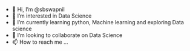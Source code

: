 - 👋 Hi, I’m @sbswapnil
- 👀 I’m interested in Data Science
- 🌱 I’m currently learning python, Machine learning and exploring Data science
- 💞️ I’m looking to collaborate on Data Science
- 📫 How to reach me ...

<!---
sbswapnil/sbswapnil is a ✨ special ✨ repository because its `README.md` (this file) appears on your GitHub profile.
You can click the Preview link to take a look at your changes.
--->
